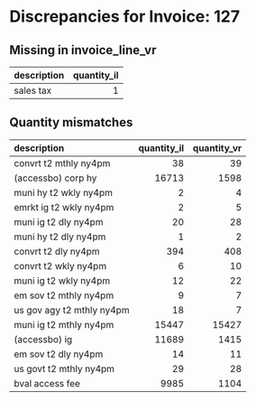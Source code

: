 # Discrepancies for Invoice: 127

## Missing in invoice_line_vr

| description   |   quantity_il |
|:--------------|--------------:|
| sales tax     |             1 |

## Quantity mismatches

| description               |   quantity_il |   quantity_vr |
|:--------------------------|--------------:|--------------:|
| convrt t2 mthly ny4pm     |            38 |            39 |
| (accessbo) corp hy        |         16713 |          1598 |
| muni hy t2 wkly ny4pm     |             2 |             4 |
| emrkt ig t2 wkly ny4pm    |             2 |             5 |
| muni ig t2 dly ny4pm      |            20 |            28 |
| muni hy t2 dly ny4pm      |             1 |             2 |
| convrt t2 dly ny4pm       |           394 |           408 |
| convrt t2 wkly ny4pm      |             6 |            10 |
| muni ig t2 wkly ny4pm     |            12 |            22 |
| em sov t2 mthly ny4pm     |             9 |             7 |
| us gov agy t2 mthly ny4pm |            18 |             7 |
| muni ig t2 mthly ny4pm    |         15447 |         15427 |
| (accessbo) ig             |         11689 |          1415 |
| em sov t2 dly ny4pm       |            14 |            11 |
| us govt t2 mthly ny4pm    |            29 |            28 |
| bval access fee           |          9985 |          1104 |
